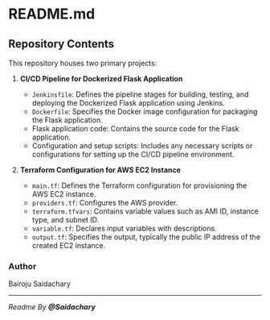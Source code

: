 # README.md

## Repository Contents

This repository houses two primary projects:

1. **CI/CD Pipeline for Dockerized Flask Application**
   - `Jenkinsfile`: Defines the pipeline stages for building, testing, and deploying the Dockerized Flask application using Jenkins.
   - `Dockerfile`: Specifies the Docker image configuration for packaging the Flask application.
   - Flask application code: Contains the source code for the Flask application.
   - Configuration and setup scripts: Includes any necessary scripts or configurations for setting up the CI/CD pipeline environment.

2. **Terraform Configuration for AWS EC2 Instance**
   - `main.tf`: Defines the Terraform configuration for provisioning the AWS EC2 instance.
   - `providers.tf`: Configures the AWS provider.
   - `terraform.tfvars`: Contains variable values such as AMI ID, instance type, and subnet ID.
   - `variable.tf`: Declares input variables with descriptions.
   - `output.tf`: Specifies the output, typically the public IP address of the created EC2 instance.

### Author

Bairoju Saidachary

---

<i>Readme By <strong>@Saidachary</strong></i>
